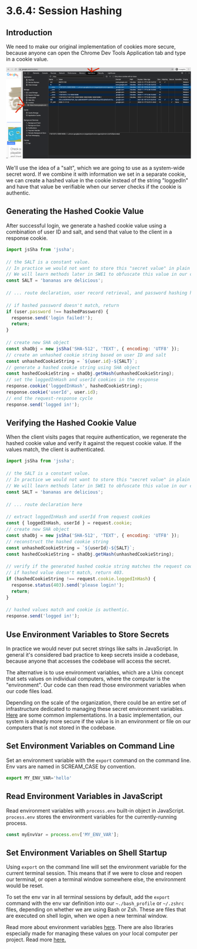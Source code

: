 # 3.6.4: Session Hashing

## Introduction

We need to make our original implementation of cookies more secure, because anyone can open the Chrome Dev Tools Application tab and type in a cookie value.

![](../../.gitbook/assets/screen-shot-2020-11-17-at-8.30.38-pm.png)

We'll use the idea of a "salt", which we are going to use as a system-wide secret word. If we combine it with information we set in a separate cookie, we can create a hashed value in the cookie instead of the string "loggedIn" and have that value be verifiable when our server checks if the cookie is authentic.

## Generating the Hashed Cookie Value

After successful login, we generate a hashed cookie value using a combination of user ID and salt, and send that value to the client in a response cookie.

```javascript
import jsSha from 'jssha';

// the SALT is a constant value.
// In practice we would not want to store this "secret value" in plain text in our code.
// We will learn methods later in SWE1 to obfuscate this value in our code.
const SALT = 'bananas are delicious';

// ... route declaration, user record retrieval, and password hashing here

// if hashed password doesn't match, return
if (user.password !== hashedPassword) {
  response.send('login failed!');
  return;
}

// create new SHA object
const shaObj = new jsSha('SHA-512', 'TEXT', { encoding: 'UTF8' });
// create an unhashed cookie string based on user ID and salt
const unhashedCookieString = `${user.id}-${SALT}`;
// generate a hashed cookie string using SHA object
const hashedCookieString = shaObj.getHash(unhashedCookieString);
// set the loggedInHash and userId cookies in the response
response.cookie('loggedInHash', hashedCookieString);
response.cookie('userId', user.id);
// end the request-response cycle
response.send('logged in!');
```

## Verifying the Hashed Cookie Value

When the client visits pages that require authentication, we regenerate the hashed cookie value and verify it against the request cookie value. If the values match, the client is authenticated.

```javascript
import jsSha from 'jssha';

// the SALT is a constant value.
// In practice we would not want to store this "secret value" in plain text in our code.
// We will learn methods later in SWE1 to obfuscate this value in our code.
const SALT = 'bananas are delicious';

// ... route declaration here

// extract loggedInHash and userId from request cookies
const { loggedInHash, userId } = request.cookie;
// create new SHA object
const shaObj = new jsSha('SHA-512', 'TEXT', { encoding: 'UTF8' });
// reconstruct the hashed cookie string
const unhashedCookieString = `${userId}-${SALT}`;
const hashedCookieString = shaObj.getHash(unhashedCookieString);

// verify if the generated hashed cookie string matches the request cookie value.
// if hashed value doesn't match, return 403.
if (hashedCookieString !== request.cookie.loggedInHash) {
  response.status(403).send('please login!');
  return;
}

// hashed values match and cookie is authentic.
response.send('logged in!');
```

## Use Environment Variables to Store Secrets

In practice we would never put secret strings like salts in JavaScript. In general it's considered bad practice to keep secrets inside a codebase, because anyone that accesses the codebase will access the secret.

The alternative is to use environment variables, which are a Unix concept that sets values on individual computers, where the computer is the "environment". Our code can then read those environment variables when our code files load.

Depending on the scale of the organization, there could be an entire set of infrastructure dedicated to managing these secret environment variables. [Here](https://geekflare.com/secret-management-software/) are some common implementations. In a basic implementation, our system is already more secure if the value is in an environment or file on our computers that is not stored in the codebase.

## Set Environment Variables on Command Line

Set an environment variable with the `export` command on the command line. Env vars are named in SCREAM\_CASE by convention.

```javascript
export MY_ENV_VAR='hello'
```

## Read Environment Variables in JavaScript

Read environment variables with `process.env` built-in object in JavaScript. `process.env` stores the environment variables for the currently-running process. 

```javascript
const myEnvVar = process.env['MY_ENV_VAR'];
```

## Set Environment Variables on Shell Startup

Using `export` on the command line will set the environment variable for the current terminal session. This means that if we were to close and reopen our terminal, or open a terminal window somewhere else, the environment would be reset.

To set the env var in all terminal sessions by default, add the `export` command with the env var definition into our `~./bash_profile` or `~/.zshrc` files, depending on whether we are using Bash or Zsh. These are files that are executed on shell login, when we open a new terminal window.

Read more about environment variables [here](https://www.cyberciti.biz/faq/set-environment-variable-unix/). There are also libraries especially made for managing these values on your local computer per project. Read more [here.](https://www.twilio.com/blog/working-with-environment-variables-in-node-js-html)


